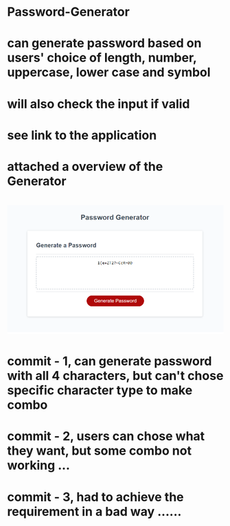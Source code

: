 # Password-Generator
# can generate password based on users' choice of length, number, uppercase, lower case and symbol
# will also check the input if valid
# see link to the application

# attached a overview of the Generator
# ![alt text](sample.png)


# commit - 1, can generate password with all 4 characters, but can't chose specific character type to make combo
# commit - 2, users can chose what they want, but some combo not working ... 
# commit - 3, had to achieve the requirement in a bad way ......